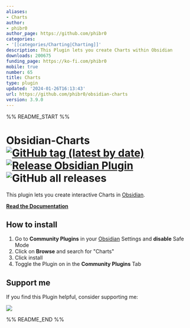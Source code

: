 ```yaml
---
aliases:
- Charts
author:
- phibr0
author_page: https://github.com/phibr0
categories:
- '[[categories/Charting|Charting]]'
description: This Plugin lets you create Charts within Obsidian
downloads: 200675
funding_page: https://ko-fi.com/phibr0
mobile: true
number: 65
title: Charts
type: plugin
updated: '2024-01-26T16:13:43'
url: https://github.com/phibr0/obsidian-charts
version: 3.9.0
---
```


%% README_START %%

# Obsidian-Charts [![GitHub tag (latest by date)](https://img.shields.io/github/v/tag/phibr0/obsidian-charts)](https://github.com/phibr0/obsidian-charts/releases) [![Release Obsidian Plugin](https://github.com/phibr0/obsidian-charts/actions/workflows/release.yml/badge.svg)](https://github.com/phibr0/obsidian-charts/actions/workflows/release.yml) ![GitHub all releases](https://img.shields.io/github/downloads/phibr0/obsidian-charts/total)

This plugin lets you create interactive Charts in
[Obsidian](https://www.obsidian.md).

**[Read the Documentation](https://charts.phib.ro/)**

## How to install

1. Go to **Community Plugins** in your [Obsidian](https://www.obsidian.md)
   Settings and **disable** Safe Mode
2. Click on **Browse** and search for "Charts"
3. Click install
4. Toggle the Plugin on in the **Community Plugins** Tab

## Support me

If you find this Plugin helpful, consider supporting me:

<a href="https://www.buymeacoffee.com/phibr0"><img src="https://img.buymeacoffee.com/button-api/?slug=phibr0&font_family=Inter&button_colour=FFDD00"></a>


%% README_END %%